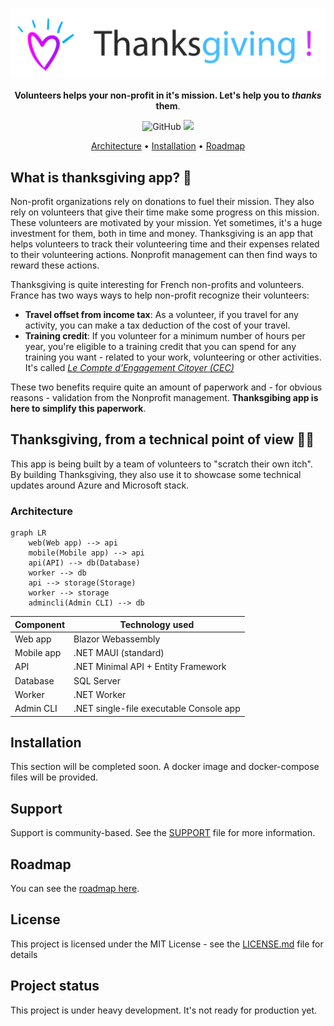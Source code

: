 <div align="center">

![](design/thanksgiving-text-logo.png)


**Volunteers helps your non-profit in it's mission. Let's help you to _thanks_ them**.

![GitHub](https://img.shields.io/github/license/cmaneu/thanksgiving)
![](https://img.shields.io/docker/v/cmaneu/thanksgiving/thanksgiving-api)

[Architecture](#architecture) •
[Installation](#installation) •
[Roadmap](#roadmap) 

</div>

##  What is thanksgiving app? 🎁

Non-profit organizations rely on donations to fuel their mission. They also rely on volunteers that give their time make some progress on this mission. These volunteers are motivated by your mission. Yet sometimes, it's a huge investment for them, both in time and money. Thanksgiving is an app that helps volunteers to track their volunteering time and their expenses related to their volunteering actions. Nonprofit management can then find ways to reward these actions.

Thanksgiving is quite interesting for French non-profits and volunteers. France has two ways ways to help non-profit recognize their volunteers: 

- **Travel offset from income tax**: As a volunteer, if you travel for any activity, you can make a tax deduction of the cost of your travel. 
- **Training credit**: If you volunteer for a minimum number of hours per year, you're eligible to a training credit that you can spend for any training you want - related to your work, volunteering or other activities. It's called _[Le Compte d'Engagement Citoyer (CEC)](https://www.associations.gouv.fr/cec.html)_

These two benefits require quite an amount of paperwork and - for obvious reasons - validation from the Nonprofit management. **Thanksgibing app is here to simplify this paperwork**.

## Thanksgiving, from a technical point of view 🧑‍💻

This app is being built by a team of volunteers to "scratch their own itch". By building Thanksgiving, they also use it to showcase some technical updates around Azure and Microsoft stack.

### Architecture 

```mermaid
graph LR
    web(Web app) --> api
    mobile(Mobile app) --> api
    api(API) --> db(Database)
    worker --> db
    api --> storage(Storage)
    worker --> storage
    admincli(Admin CLI) --> db
```
| Component | Technology used | 
|--------|------------|
| Web app | Blazor Webassembly |
| Mobile app | .NET MAUI (standard) |
| API | .NET Minimal API + Entity Framework |
| Database | SQL Server |
| Worker | .NET Worker  |
| Admin CLI | .NET single-file executable Console app |

## Installation

This section will be completed soon. A docker image and docker-compose files will be provided.

## Support

Support is community-based. See the [SUPPORT](SUPPORT.md) file for more information.

## Roadmap

You can see the [roadmap here](https://github.com/users/cmaneu/projects/4).

## License

This project is licensed under the MIT License - see the [LICENSE.md](LICENSE.md) file for details

## Project status

This project is under heavy development. It's not ready for production yet.